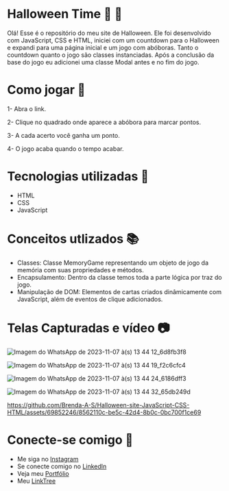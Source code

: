 # Halloween Time :jack_o_lantern: :ghost:

Olá! Esse é o repositório do meu site de Halloween. Ele foi desenvolvido com JavaScript, CSS e HTML, iniciei com um countdown para o Halloween e expandi para uma página inicial e um jogo com abóboras. Tanto o countdown quanto o jogo são classes instanciadas. Após a conclusão da base do jogo eu adicionei uma classe Modal antes e no fim do jogo.

# Como jogar 📌

1- Abra o link.

2- Clique no quadrado onde aparece a abóbora para marcar pontos.

3- A cada acerto você ganha um ponto.

4- O jogo acaba quando o tempo acabar.

# Tecnologias utilizadas 📂

- HTML
- CSS
- JavaScript

# Conceitos utlizados 📚

- Classes: Classe MemoryGame representando um objeto de jogo da memória com suas propriedades e métodos.
- Encapsulamento: Dentro da classe temos toda a parte lógica por traz do jogo.
- Manipulação de DOM: Elementos de cartas criados dinâmicamente com JavaScript, além de eventos de clique adicionados.

# Telas Capturadas e vídeo 📷

![Imagem do WhatsApp de 2023-11-07 à(s) 13 44 12_6d8fb3f8](https://github.com/Brenda-A-S/Halloween-site-JavaScript-CSS-HTML/assets/69852246/3948d71b-d3bf-45b4-ba4c-69f5c2c6f05a)

![Imagem do WhatsApp de 2023-11-07 à(s) 13 44 19_f2c6cfc4](https://github.com/Brenda-A-S/Halloween-site-JavaScript-CSS-HTML/assets/69852246/359d9c17-dc2b-458e-8481-ca2086ff3542)

![Imagem do WhatsApp de 2023-11-07 à(s) 13 44 24_6186dff3](https://github.com/Brenda-A-S/Halloween-site-JavaScript-CSS-HTML/assets/69852246/c590ed7c-30f7-4205-9912-657814caa995)

![Imagem do WhatsApp de 2023-11-07 à(s) 13 44 32_65db249d](https://github.com/Brenda-A-S/Halloween-site-JavaScript-CSS-HTML/assets/69852246/771b6bf9-5a14-436b-b86d-c076c66af9d4)

https://github.com/Brenda-A-S/Halloween-site-JavaScript-CSS-HTML/assets/69852246/8562110c-be5c-42d4-8b0c-0bc700f1ce69

# Conecte-se comigo 🔗

* Me siga no [Instagram](https://www.instagram.com/brenda_a_s_dev/)
* Se conecte comigo no [LinkedIn](https://www.linkedin.com/in/brenda-antunes-silva/)
* Veja meu [Portfólio](https://portfolio-brenda-a-s.web.app/)
* Meu [LinkTree](https://linktr.ee/brenda_a_s_dev)